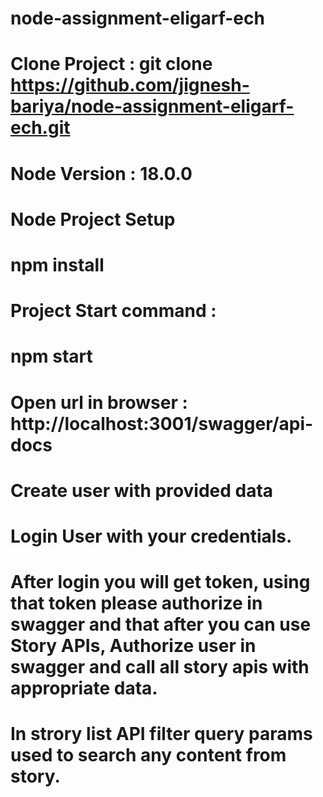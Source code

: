 # node-assignment-eligarf-ech

# Clone Project : git clone https://github.com/jignesh-bariya/node-assignment-eligarf-ech.git

# Node Version : 18.0.0

# Node Project Setup

# npm install

# Project Start command :

# npm start

# Open url in browser : http://localhost:3001/swagger/api-docs

# Create user with provided data

# Login User with your credentials.

# After login you will get token, using that token please authorize in swagger and that after you can use Story APIs, Authorize user in swagger and call all story apis with appropriate data.

# In strory list API filter query params used to search any content from story.
